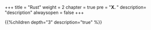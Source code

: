 +++
title = "Rust"
weight = 2
chapter = true
pre = "<b>X. </b>"
description= "description"
alwaysopen = false
+++

{{%children depth="3" description="true" %}}
